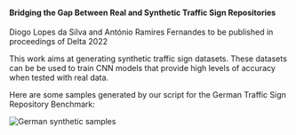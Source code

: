 #### Bridging the Gap Between Real and Synthetic Traffic Sign Repositories

Diogo Lopes da Silva and António Ramires Fernandes
to be published in proceedings of Delta 2022

This work aims at generating synthetic traffic sign datasets. These datasets can be be used to train CNN models that provide high levels of accuracy when tested with real data.

Here are some samples generated by our script for the German Traffic Sign Repository Benchmark:

![German synthetic samples](/images/images/gtsrb_synth.jpg)
